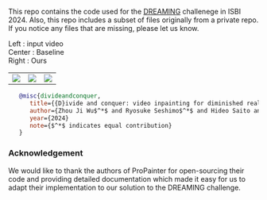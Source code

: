 This repo contains the code used for the [DREAMING](https://dreaming.grand-challenge.org) challenege in ISBI 2024. Also, this repo includes a subset of files originally from a private repo. If you notice any files that are missing, please let us know.


Left : input video<br>
Center : Baseline<br>
Right : Ours

<table>
<tr>
   <td> 
      <img src="assets/input.gif">
   </td>
   <td> 
      <img src="assets/baseline_result.gif">
   </td>
   <td>
      <img src="assets/our_result.gif">
   </td>
</tr>
</table>

```bibtex
   @misc{divideandconquer,
      title={{D}ivide and conquer: video inpainting for diminished reality in low-resource settings},
      author={Zhou Ji Wu$^*$ and Ryosuke Seshimo$^*$ and Hideo Saito and Mariko Isogawa},
      year={2024}
      note={$^*$ indicates equal contribution}
   }
```





### Acknowledgement

We would like to thank the authors of ProPainter for open-sourcing their code and providing detailed documentation which made it easy for us to adapt their implementation to our solution to the DREAMING challenge.
